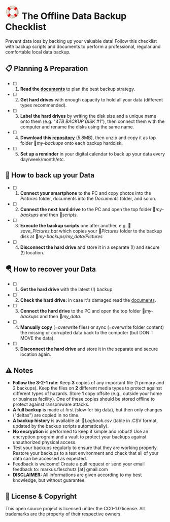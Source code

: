 ![image](folder.jpg) The Offline Data Backup Checklist
======================================================
Prevent data loss by backing up your valuable data! Follow this checklist with backup scripts and documents to perform a professional, regular and comfortable local data backup.

📋 Planning & Preparation
--------------------------
- [ ] 1. **Read the [documents](docs/)** to plan the best backup strategy.
- [ ] 2. **Get hard drives** with enough capacity to hold all your data (different types recommended).
- [ ] 3. **Label the hard drives** by writing the disk size and a unique name onto them (e.g. "*4TB BACKUP DISK #1*"), then connect them with the computer and rename the disks using the same name.
- [ ] 4. **Download this [repository](https://github.com/fleschutz/my-backups/archive/refs/tags/v0.2.zip)** (5.8MB), then unzip and copy it as top folder 📁*my-backups* onto each backup harddisk.
- [ ] 5. **Set up a reminder** in your digital calendar to back up your data every day/week/month/etc.

💾 How to back up your Data
----------------------------
- [ ] 1. **Connect your smartphone** to the PC and copy photos into the *Pictures* folder, documents into the *Documents* folder, and so on.
- [ ] 2. **Connect the next hard drive** to the PC and open the top folder 📁*my-backups* and then 📁*scripts*.
- [ ] 3. **Execute the backup scripts** one after another, e.g. 📄*save_Pictures.bat* which copies your 📁*Pictures* folder to the backup disk at 📁*my-backups/my_data/Pictures*
- [ ] 4. **Disconnect the hard drive** and store it in a separate (!) and secure (!) location.

🪂 How to recover your Data
---------------------------
- [ ] 1. **Get the hard drive** with the latest (!) backup.
- [ ] 2. **Check the hard drive:** in case it's damaged read the [documents](docs/).
- [ ] 3. **Connect the hard drive** to the PC and open the top folder 📁*my-backups* and then 📁*my_data*.
- [ ] 4. **Manually copy** (=overwrite files) or sync (=overwrite folder content) the missing or corrupted data back to the computer (but DON'T MOVE the data).
- [ ] 5. **Disconnect the hard drive** and store it in the separate and secure location again.

⚠️ Notes
---------
* **Follow the 3-2-1 rule**: Keep **3** copies of any important file (1 primary and 2 backups). Keep the files on **2** different media types to protect against different types of hazards. Store **1** copy offsite (e.g., outside your home or business facility). One of these copies should be stored offline to protect against ransomware attacks.
* **A full backup** is made at first (slow for big data), but then only changes ("deltas") are copied in no time.
* **A backup history** is available at: 📄*Logbook.csv* (table in .CSV format, updated by the backup scripts automatically).
* **No encryption** is performed to keep it simple and robust! Use an encryption program and a vault to protect your backups against unauthorized physical access.
* Test your backups regularly to ensure that they are working properly. Restore your backups to a test environment and check that all of your data can be accessed as expected.
* Feedback is welcome! Create a pull request or send your email feedback to: markus.fleschutz [at] gmail.com
* **DISCLAIMER:** All informations are given according to my best knowledge, but without guarantee.

🤝 License & Copyright
-----------------------
This open source project is licensed under the CC0-1.0 license. All trademarks are the property of their respective owners.
